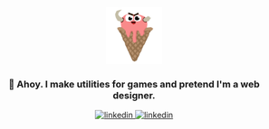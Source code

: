 
<div id="header" align="center">
	<div id="header" align="center">
		<img src="/logo.png" width="100"/>
	</div>
	<h3 align="center">
	🖖 Ahoy. I make utilities for games and pretend I'm a web designer.
</h3>
<!-- 	<hr/> -->
	<div id="badges">
		<a href="https://www.unnar.net/">
			<img src="https://img.shields.io/badge/homepage-222222?style=flat" alt="linkedin"/>
		</a>
		<a href="https://www.linkedin.com/in/unnarkrist/">
			<img src="https://img.shields.io/badge/linkedin-0077B5?style=flat&logo=linkedin&logoColor=white" alt="linkedin"/>
		</a>
	</div>
<!-- 	<hr/> -->
</div>


<br/>
<br/>

<!-- <img src="headers/plugins.png" width="100%"/>

<div>
	
<a href="https://github.com/Smidgens/unity-console" target="_"><img src="thumbs/console.png" width="24.5%"/></a>
<a href="https://github.com/Smidgens/unity-bt" target="_"><img src="thumbs/bt.png" width="24.5%%"/></a>
<a href="https://github.com/Smidgens/unity-fsm" target="_"><img src="https://raw.githubusercontent.com/Smidgenomics/unity.plugins/master/_thumbs/fsm.png" width="24.5%%"/></a>
<a href="https://github.com/Smidgens/unity-search" target="_"><img src="https://raw.githubusercontent.com/Smidgenomics/unity.plugins/master/_thumbs/search.png" width="24.5%%"/></a>
<a href="https://github.com/Smidgens/unity-portals" target="_"><img src="thumbs/portal.png" width="24.5%%"/></a>
<a href="https://github.com/Smidgens/unity-attributes" target="_"><img src="https://raw.githubusercontent.com/Smidgenomics/unity.plugins/master/_thumbs/attributes.png" width="24.5%%"/></a>
<a href="https://github.com/Smidgens/unity-events" target="_"><img src="https://raw.githubusercontent.com/Smidgenomics/unity.plugins/master/_thumbs/events.png" width="24.5%%"/></a>
<a href="https://github.com/Smidgens/unity-data" target="_"><img src="https://raw.githubusercontent.com/Smidgenomics/unity.plugins/master/_thumbs/data.png" width="24.5%%"/></a>
<a href="https://github.com/Smidgens/unity-qbuild" target="_"><img src="https://raw.githubusercontent.com/Smidgenomics/unity.plugins/master/_thumbs/qbuild.png" width="24.5%%"/></a>
<a href="https://github.com/Smidgens/unity-extensions" target="_"><img src="https://raw.githubusercontent.com/Smidgenomics/unity.plugins/master/_thumbs/extensions.png" width="24.5%%"/></a>
<a href="https://github.com/Smidgens/unity-snippets" target="_"><img src="https://raw.githubusercontent.com/Smidgenomics/unity.plugins/master/_thumbs/snippets.png" width="24.5%%"/></a>
</div>

<img src="headers/web.png" width="100%"/>

<div>
<a href="https://github.com/Smidgens/web-spritesheet" target="_"><img src="thumbs/spritesheet.png" width="24.5%"/></a>
	<a href="https://github.com/Smidgens/web-360" target="_"><img src="thumbs/360.png" width="24.5%"/></a>
</div> -->



<!--

<div id="header" align="center">
  <img src="stuff.gif" width="100"/>
</div>

## 🌐 Web Apps
* web-360
* web-utils
* web-3d
* web-emoji

-->


